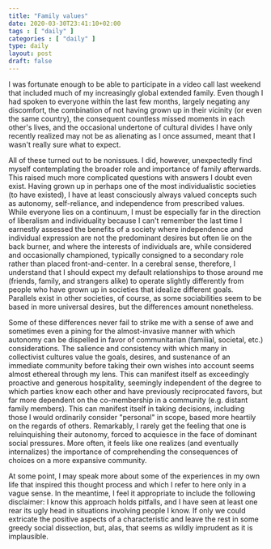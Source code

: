 ```yaml
---
title: "Family values"
date: 2020-03-30T23:41:10+02:00
tags : [ "daily" ]
categories : [ "daily" ]
type: daily
layout: post
draft: false
---
```


I was fortunate enough to be able to participate in a video call last weekend that included much of my increasingly global extended family. Even though I had spoken to everyone within the last few months, largely negating any discomfort, the combination of not having grown up in their vicinity (or even the same country), the consequent countless missed moments in each other's lives, and the occasional undertone of cultural divides I have only recently realized may not be as alienating as I once assumed, meant that I wasn't really sure what to expect.

All of these turned out to be nonissues. I did, however, unexpectedly find myself contemplating the broader role and importance of family afterwards. This raised much more complicated questions with answers I doubt even exist. Having grown up in perhaps one of the most individualistic societies (to have existed), I have at least consciously always valued concepts such as autonomy, self-reliance, and independence from prescribed values. While everyone lies on a continuum, I must be especially far in the direction of liberalism and individuality because I can't remember the last time I earnestly assessed the benefits of a society where independence and individual expression are not the predominant desires but often lie on the back burner, and where the interests of individuals are, while considered and occasionally championed, typically consigned to a secondary role rather than placed front-and-center. In a cerebral sense, therefore, I understand that I should expect my default relationships to those around me (friends, family, and strangers alike) to operate slightly differently from people who have grown up in societies that idealize different goals. Parallels exist in other societies, of course, as some sociabilities seem to be based in more universal desires, but the differences amount nonetheless.

Some of these differences never fail to strike me with a sense of awe and sometimes even a pining for the almost-invasive manner with which autonomy can be dispelled in favor of communitarian (familial, societal, etc.) considerations. The salience and consistency with which many in collectivist cultures value the goals, desires, and sustenance of an immediate community before taking their own wishes into account seems almost ethereal through my lens. This can manifest itself as exceedingly proactive and generous hospitality, seemingly independent of the degree to which parties know each other and have previously reciprocated favors, but far more dependent on the co-membership in a community (e.g. distant family members). This can manifest itself in taking decisions, including those I would ordinarily consider "personal" in scope, based more heartily on the regards of others. Remarkably, I rarely get the feeling that one is reluinquishing their autonomy, forced to acquiesce in the face of dominant social pressures. More often, it feels like one realizes (and eventually internalizes) the importance of comprehending the consequences of choices on a more expansive community.

At some point, I may speak more about some of the experiences in my own life that inspired this thought process and which I refer to here only in a vague sense. In the meantime, I feel it appropriate to include the following disclaimer: I know this approach holds pitfalls, and I have seen at least one rear its ugly head in situations involving people I know. If only we could extricate the positive aspects of a characteristic and leave the rest in some greedy social dissection, but, alas, that seems as wildly imprudent as it is implausible.
